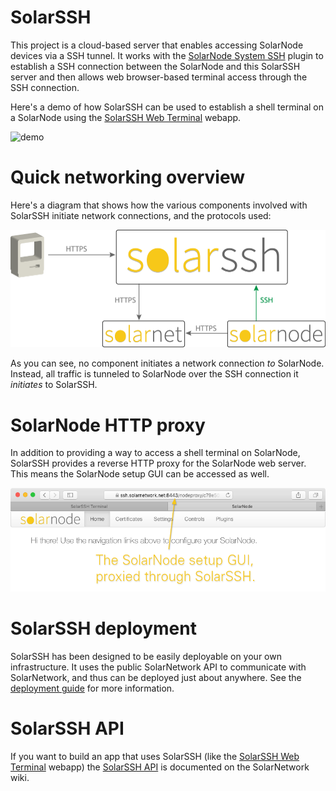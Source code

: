 # SolarSSH

This project is a cloud-based server that enables accessing SolarNode devices
via a SSH tunnel. It works with the [SolarNode System SSH][system.ssh] plugin to
establish a SSH connection between the SolarNode and this SolarSSH server and
then allows web browser-based terminal access through the SSH connection.

Here's a demo of how SolarSSH can be used to establish a shell terminal on
a SolarNode using the [SolarSSH Web Terminal][solarssh-webterm] webapp.

![demo](src/docs/solarssh-demo-shell.gif)

# Quick networking overview

Here's a diagram that shows how the various components involved with SolarSSH
initiate network connections, and the protocols used:

![netconn](src/docs/solarssh-network-connections.png)

As you can see, no component initiates a network connection _to_ SolarNode.
Instead, all traffic is tunneled to SolarNode over the SSH connection it
_initiates_ to SolarSSH.

# SolarNode HTTP proxy

In addition to providing a way to access a shell terminal on SolarNode, SolarSSH
provides a reverse HTTP proxy for the SolarNode web server. This means the
SolarNode setup GUI can be accessed as well.

![httpproxy](src/docs/solarssh-demo-http-proxy.png)

# SolarSSH deployment

SolarSSH has been designed to be easily deployable on your own infrastructure.
It uses the public SolarNetwork API to communicate with SolarNetwork, and thus
can be deployed just about anywhere. See the [deployment guide][solarssh-deploy]
for more information.

# SolarSSH API

If you want to build an app that uses SolarSSH (like the [SolarSSH Web
Terminal][solarssh-webterm] webapp) the [SolarSSH API][solarssh-api] is
documented on the SolarNetwork wiki.


 [system.ssh]: https://github.com/SolarNetwork/solarnetwork-node/tree/develop/net.solarnetwork.node.system.ssh
 [solarssh-webterm]: https://github.com/SolarNetwork/solarnetwork-mysolarnode/tree/develop/solarssh-webterminal
 [solarssh-api]: https://github.com/SolarNetwork/solarnetwork/wiki/SolarSSH-API
 [solarssh-deploy]: https://github.com/SolarNetwork/solarnetwork/wiki/SolarSSH-Deployment-Guide
